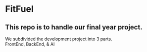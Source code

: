# FitFuel
## This repo is to handle our final year project.

We subdivided the development project into 3 parts. <br>
FrontEnd, BackEnd, & AI <br>
